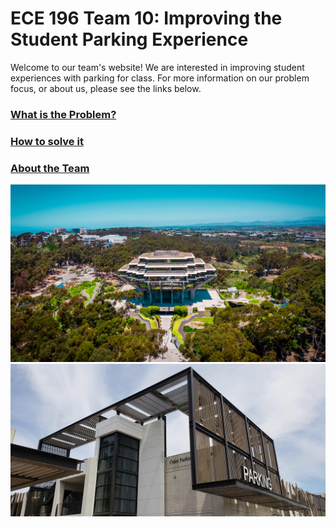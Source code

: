 # ECE 196 Team 10: Improving the Student Parking Experience

Welcome to our team's website! We are interested in improving student experiences with parking for class. For more information on our problem focus, or about us, please see the links below.


### [What is the Problem?](https://aap127.github.io/ECE196_team10/problem)

### [How to solve it](https://aap127.github.io/ECE196_team10/solution)

### [About the Team](https://aap127.github.io/ECE196_team10/team)


![Geisel Library](source/geisel.jpg)
![South Parking Structure](source/south.jpg)

